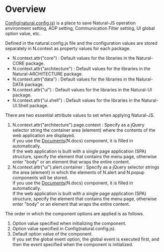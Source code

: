 Overview
===

<a href="#html/naturaljs/refr/refr0102.html">Config(natural.config.js)</a> is a place to save Natural-JS operation environment setting, AOP setting, Communication Filter setting, UI global option value, etc.

Defined in the natural.config.js file and the configuration values are stored separately in N.context as property values for each package.
 * N.context.attr("core") : Default values for the libraries in the Natural-CORE package.
 * N.context.attr("architecture") : Default values for the libraries in the Natural-ARCHITECTURE package.
 * N.context.attr("data") : Default values for the libraries in the Natural-DATA package.
 * N.context.attr("ui") : Default values for the libraries in the Natural-UI package.
 * N.context.attr("ui.shell") : Default values for the libraries in the Natural-UI.Shell package.

There are two essential attribute values to set when applying Natural-JS.
 1. N.context.attr("architecture").page.context : Specify as a jQuery selector string the container area (element) where the contents of the web application are displayed.
    <div class="alert" style="display: block;">If you use the <a href="#html/naturaljs/refr/refr0502.html">Documents</a>(N.docs) component, it is filled in automatically.</div>
    <div class="alert" style="display: block;">If the web application is built with a single page application (SPA) structure, specify the element that contains the menu page, otherwise enter "body" or an element that wraps the entire content.</div>
 2. N.context.attr("ui").alert.container : Specify as a jQuery selector strings the area (element) in which the elements of N.alert and N.popup components will be stored.
    <div class="alert" style="display: block;">If you use the <a href="#html/naturaljs/refr/refr0502.html">Documents</a>(N.docs) component, it is filled in automatically.</div>
    <div class="alert" style="display: block;">If the web application is built with a single page application (SPA) structure, specify the element that contains the menu page, otherwise enter "body" or an element that wraps the entire content.</div>

The order in which the component options are applied is as follows.

1. Option value specified when initializing the component.
2. Option value specified in Config(natural.config.js).
3. Default option value of the component.
    <div class="alert" style="display: block;">If you set the global event option, the global event is executed first, and then the event specified when the component is initialized.</div>